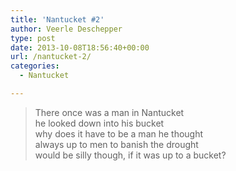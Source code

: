 ```yaml
---
title: 'Nantucket #2'
author: Veerle Deschepper
type: post
date: 2013-10-08T18:56:40+00:00
url: /nantucket-2/
categories:
  - Nantucket

---
```

> There once was a man in Nantucket  
> he looked down into his bucket  
> why does it have to be a man he thought  
> always up to men to banish the drought  
> would be silly though, if it was up to a bucket?